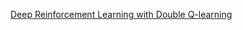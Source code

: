 [Deep Reinforcement Learning with Double Q-learning](https://water-bean.notion.site/7-Deep-Reinforcement-Learning-with-Double-Q-learning-14121b1368b88049b35edfe9c9ca026b?pvs=4)
